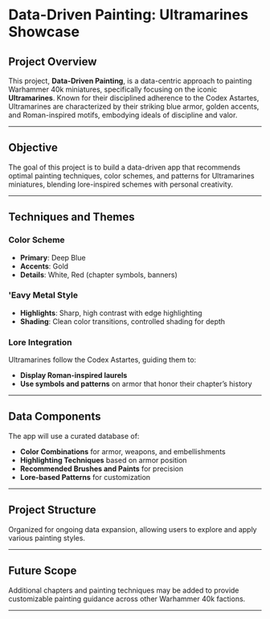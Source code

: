 # Data-Driven Painting: Ultramarines Showcase

## Project Overview
This project, **Data-Driven Painting**, is a data-centric approach to painting Warhammer 40k miniatures, specifically focusing on the iconic **Ultramarines**. Known for their disciplined adherence to the Codex Astartes, Ultramarines are characterized by their striking blue armor, golden accents, and Roman-inspired motifs, embodying ideals of discipline and valor.

---

## Objective
The goal of this project is to build a data-driven app that recommends optimal painting techniques, color schemes, and patterns for Ultramarines miniatures, blending lore-inspired schemes with personal creativity.

---

## Techniques and Themes
### **Color Scheme**
- **Primary**: Deep Blue
- **Accents**: Gold
- **Details**: White, Red (chapter symbols, banners)

### **'Eavy Metal Style**
- **Highlights**: Sharp, high contrast with edge highlighting
- **Shading**: Clean color transitions, controlled shading for depth

### **Lore Integration**
Ultramarines follow the Codex Astartes, guiding them to:
- **Display Roman-inspired laurels**
- **Use symbols and patterns** on armor that honor their chapter’s history

---

## Data Components
The app will use a curated database of:
- **Color Combinations** for armor, weapons, and embellishments
- **Highlighting Techniques** based on armor position
- **Recommended Brushes and Paints** for precision
- **Lore-based Patterns** for customization

---

## Project Structure
Organized for ongoing data expansion, allowing users to explore and apply various painting styles.

---

## Future Scope
Additional chapters and painting techniques may be added to provide customizable painting guidance across other Warhammer 40k factions.

---












